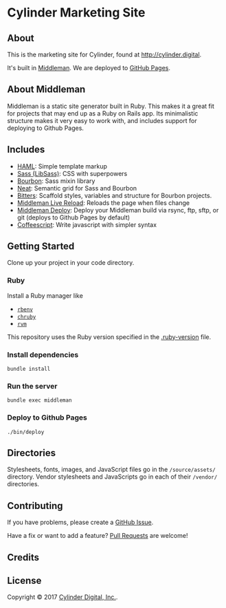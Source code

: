# Cylinder Marketing Site

## About

This is the
marketing site for Cylinder,
found at http://cylinder.digital.

It's built in [Middleman].
We are deployed to [GitHub Pages].

[Middleman]: https://middlemanapp.com
[Github Pages]: https://pages.github.com



## About Middleman

Middleman is a static site generator built in Ruby. This makes it a great fit
for projects that may end up as a Ruby on Rails app. Its minimalistic structure
makes it very easy to work with, and includes support for deploying to Github
Pages.

## Includes

* [HAML](http://haml.info):
  Simple template markup
* [Sass (LibSass)](http://sass-lang.com):
  CSS with superpowers
* [Bourbon](http://bourbon.io):
  Sass mixin library
* [Neat](http://neat.bourbon.io):
  Semantic grid for Sass and Bourbon
* [Bitters](http://bitters.bourbon.io):
  Scaffold styles, variables and structure for Bourbon projects.
* [Middleman Live Reload](https://github.com/middleman/middleman-livereload):
  Reloads the page when files change
* [Middleman Deploy](https://github.com/karlfreeman/middleman-deploy):
  Deploy your Middleman build via rsync, ftp, sftp, or git (deploys to Github Pages by default)
* [Coffeescript](http://coffeescript.org):
  Write javascript with simpler syntax


## Getting Started

Clone up your project in your code directory.

### Ruby
Install a Ruby manager like

* [`rbenv`](https://github.com/rbenv/rbenv#basic-github-checkout) 
* [`chruby`](https://github.com/postmodern/chruby#install)
* [`rvm`](https://github.com/rvm/rvm#installation)

This repository uses the Ruby version specified in the
[.ruby-version](.ruby-version) file.

### Install dependencies
```
bundle install
```

### Run the server
```
bundle exec middleman
```

### Deploy to Github Pages

```
./bin/deploy
```


## Directories

Stylesheets, fonts, images, and JavaScript files
go in the `/source/assets/` directory.
Vendor stylesheets and JavaScripts
go in each of their `/vendor/` directories.

## Contributing

If you have problems, please create a
[GitHub Issue](https://github.com/adarsh/cylinder-marketing/issues).

Have a fix or want to add a feature?
[Pull Requests](https://github.com/adarsh/cylinder-marketing/pulls) are welcome!

## Credits


## License

Copyright © 2017 [Cylinder Digital, Inc.](http://cylinder.digital).
